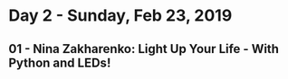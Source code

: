 # Day 2 - Sunday, Feb 23, 2019

## 01 - Nina Zakharenko: Light Up Your Life - With Python and LEDs!
